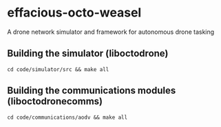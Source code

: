 # effacious-octo-weasel
A drone network simulator and framework for autonomous drone tasking

## Building the simulator (liboctodrone)
```cd code/simulator/src && make all```

## Building the communications modules (liboctodronecomms)
```cd code/communications/aodv && make all```
